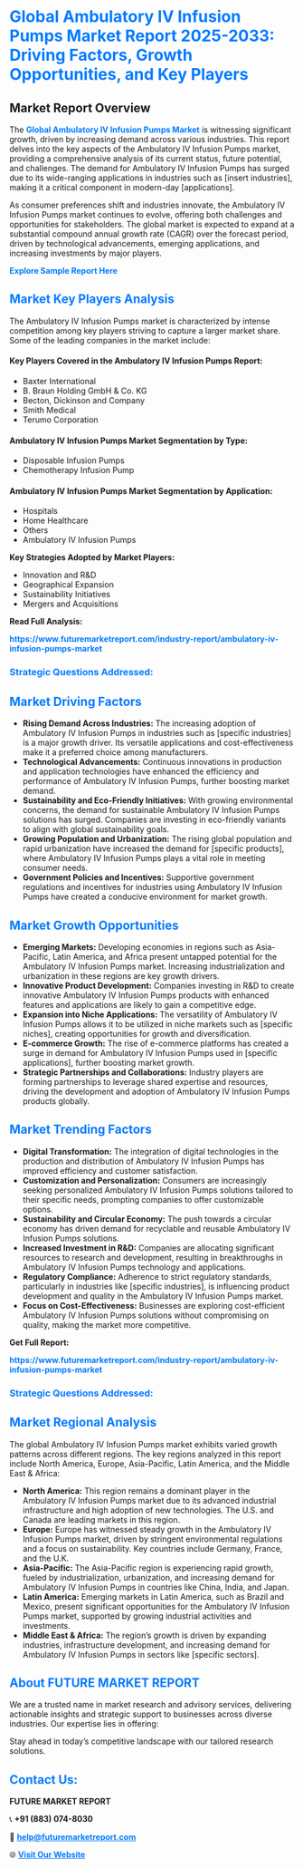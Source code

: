 <h1 style="color: #007BFF;">Global Ambulatory IV Infusion Pumps Market Report 2025-2033: Driving Factors, Growth Opportunities, and Key Players</h1>

<section id="overview">
<h2>Market Report Overview</h2>
<p>The <a href="https://www.futuremarketreport.com/industry-report/ambulatory-iv-infusion-pumps-market" style="color: #007BFF; text-decoration: none;"><strong>Global Ambulatory IV Infusion Pumps Market</strong></a> is witnessing significant growth, driven by increasing demand across various industries. This report delves into the key aspects of the Ambulatory IV Infusion Pumps market, providing a comprehensive analysis of its current status, future potential, and challenges. The demand for Ambulatory IV Infusion Pumps has surged due to its wide-ranging applications in industries such as [insert industries], making it a critical component in modern-day [applications].</p>
<p>As consumer preferences shift and industries innovate, the Ambulatory IV Infusion Pumps market continues to evolve, offering both challenges and opportunities for stakeholders. The global market is expected to expand at a substantial compound annual growth rate (CAGR) over the forecast period, driven by technological advancements, emerging applications, and increasing investments by major players.</p>
</section>

<section id="overview">
<p><a href="https://www.futuremarketreport.com/request-sample/reportId=126974" style="color: #007BFF; text-decoration: none;"><strong>Explore Sample Report Here</strong></a></p>
</section>

<section id="key-players">
<h2 style="color: #007BFF;">Market Key Players Analysis</h2>
<p>The Ambulatory IV Infusion Pumps market is characterized by intense competition among key players striving to capture a larger market share. Some of the leading companies in the market include:</p>
<h4>Key Players Covered in the Ambulatory IV Infusion Pumps Report:</h4>
<ul><li>Baxter International</li><li>B. Braun Holding GmbH &amp; Co. KG</li><li>Becton, Dickinson and Company</li><li>Smith Medical</li><li>Terumo Corporation</li></ul>
<h4>Ambulatory IV Infusion Pumps Market Segmentation by Type:</h4>
<ul><li>Disposable Infusion Pumps</li><li>Chemotherapy Infusion Pump</li></ul>

<h4>Ambulatory IV Infusion Pumps Market Segmentation by Application:</h4>
<ul><li>Hospitals</li><li>Home Healthcare</li><li>Others</li><li>Ambulatory IV Infusion Pumps</li></ul>
<p><strong>Key Strategies Adopted by Market Players:</strong></p>
<ul>
<li>Innovation and R&D</li>
<li>Geographical Expansion</li>
<li>Sustainability Initiatives</li>
<li>Mergers and Acquisitions</li>
</ul>
</section>

<section>
<p><strong>Read Full Analysis: </strong></p><a href="https://www.futuremarketreport.com/industry-report/ambulatory-iv-infusion-pumps-market" style="color: #007BFF; text-decoration: none;"><strong>https://www.futuremarketreport.com/industry-report/ambulatory-iv-infusion-pumps-market</strong></a>
<h3 style="color: #007BFF;">Strategic Questions Addressed:</h3>
</section>

<section id="driving-factors">
<h2 style="color: #007BFF;">Market Driving Factors</h2>
<ul>
<li><strong>Rising Demand Across Industries:</strong> The increasing adoption of Ambulatory IV Infusion Pumps in industries such as [specific industries] is a major growth driver. Its versatile applications and cost-effectiveness make it a preferred choice among manufacturers.</li>
<li><strong>Technological Advancements:</strong> Continuous innovations in production and application technologies have enhanced the efficiency and performance of Ambulatory IV Infusion Pumps, further boosting market demand.</li>
<li><strong>Sustainability and Eco-Friendly Initiatives:</strong> With growing environmental concerns, the demand for sustainable Ambulatory IV Infusion Pumps solutions has surged. Companies are investing in eco-friendly variants to align with global sustainability goals.</li>
<li><strong>Growing Population and Urbanization:</strong> The rising global population and rapid urbanization have increased the demand for [specific products], where Ambulatory IV Infusion Pumps plays a vital role in meeting consumer needs.</li>
<li><strong>Government Policies and Incentives:</strong> Supportive government regulations and incentives for industries using Ambulatory IV Infusion Pumps have created a conducive environment for market growth.</li>
</ul>
</section>

<section id="growth-opportunities">
<h2 style="color: #007BFF;">Market Growth Opportunities</h2>
<ul>
<li><strong>Emerging Markets:</strong> Developing economies in regions such as Asia-Pacific, Latin America, and Africa present untapped potential for the Ambulatory IV Infusion Pumps market. Increasing industrialization and urbanization in these regions are key growth drivers.</li>
<li><strong>Innovative Product Development:</strong> Companies investing in R&D to create innovative Ambulatory IV Infusion Pumps products with enhanced features and applications are likely to gain a competitive edge.</li>
<li><strong>Expansion into Niche Applications:</strong> The versatility of Ambulatory IV Infusion Pumps allows it to be utilized in niche markets such as [specific niches], creating opportunities for growth and diversification.</li>
<li><strong>E-commerce Growth:</strong> The rise of e-commerce platforms has created a surge in demand for Ambulatory IV Infusion Pumps used in [specific applications], further boosting market growth.</li>
<li><strong>Strategic Partnerships and Collaborations:</strong> Industry players are forming partnerships to leverage shared expertise and resources, driving the development and adoption of Ambulatory IV Infusion Pumps products globally.</li>
</ul>
</section>

<section id="trending-factors">
<h2 style="color: #007BFF;">Market Trending Factors</h2>
<ul>
<li><strong>Digital Transformation:</strong> The integration of digital technologies in the production and distribution of Ambulatory IV Infusion Pumps has improved efficiency and customer satisfaction.</li>
<li><strong>Customization and Personalization:</strong> Consumers are increasingly seeking personalized Ambulatory IV Infusion Pumps solutions tailored to their specific needs, prompting companies to offer customizable options.</li>
<li><strong>Sustainability and Circular Economy:</strong> The push towards a circular economy has driven demand for recyclable and reusable Ambulatory IV Infusion Pumps solutions.</li>
<li><strong>Increased Investment in R&D:</strong> Companies are allocating significant resources to research and development, resulting in breakthroughs in Ambulatory IV Infusion Pumps technology and applications.</li>
<li><strong>Regulatory Compliance:</strong> Adherence to strict regulatory standards, particularly in industries like [specific industries], is influencing product development and quality in the Ambulatory IV Infusion Pumps market.</li>
<li><strong>Focus on Cost-Effectiveness:</strong> Businesses are exploring cost-efficient Ambulatory IV Infusion Pumps solutions without compromising on quality, making the market more competitive.</li>
</ul>
</section>

<section>
<p><strong>Get Full Report: </strong></p><a href="https://www.futuremarketreport.com/industry-report/ambulatory-iv-infusion-pumps-market" style="color: #007BFF; text-decoration: none;"><strong>https://www.futuremarketreport.com/industry-report/ambulatory-iv-infusion-pumps-market</strong></a>
<h3 style="color: #007BFF;">Strategic Questions Addressed:</h3>
</section>


<section id="regional-analysis">
<h2 style="color: #007BFF;">Market Regional Analysis</h2>
<p>The global Ambulatory IV Infusion Pumps market exhibits varied growth patterns across different regions. The key regions analyzed in this report include North America, Europe, Asia-Pacific, Latin America, and the Middle East & Africa:</p>
<ul>
<li><strong>North America:</strong> This region remains a dominant player in the Ambulatory IV Infusion Pumps market due to its advanced industrial infrastructure and high adoption of new technologies. The U.S. and Canada are leading markets in this region.</li>
<li><strong>Europe:</strong> Europe has witnessed steady growth in the Ambulatory IV Infusion Pumps market, driven by stringent environmental regulations and a focus on sustainability. Key countries include Germany, France, and the U.K.</li>
<li><strong>Asia-Pacific:</strong> The Asia-Pacific region is experiencing rapid growth, fueled by industrialization, urbanization, and increasing demand for Ambulatory IV Infusion Pumps in countries like China, India, and Japan.</li>
<li><strong>Latin America:</strong> Emerging markets in Latin America, such as Brazil and Mexico, present significant opportunities for the Ambulatory IV Infusion Pumps market, supported by growing industrial activities and investments.</li>
<li><strong>Middle East & Africa:</strong> The region’s growth is driven by expanding industries, infrastructure development, and increasing demand for Ambulatory IV Infusion Pumps in sectors like [specific sectors].</li>
</ul>
</section>

<footer>
<h2 style="color: #007BFF;">About FUTURE MARKET REPORT</h2>
<p>We are a trusted name in market research and advisory services, delivering actionable insights and strategic support to businesses across diverse industries. Our expertise lies in offering:</p>

<p>Stay ahead in today’s competitive landscape with our tailored research solutions.</p>

<h2 style="color: #007BFF;">Contact Us:</h2>
<p><strong>FUTURE MARKET REPORT</strong></p>
<p>📞 <strong>+91 (883) 074-8030</strong></p>
<p>📧 <strong><a href="mailto:help@futuremarketreport.com" style="color: #007BFF;">help@futuremarketreport.com</a></strong></p>
<p>🌐 <strong><a href="https://www.futuremarketreport.com/" style="color: #007BFF;">Visit Our Website</a></strong></p>
</footer>